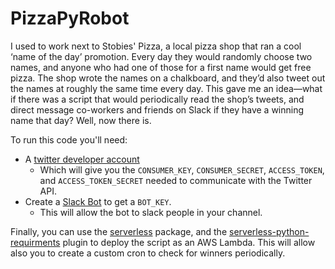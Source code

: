 # PizzaPyRobot
I used to work next to Stobies' Pizza, a local pizza shop that ran a cool ‘name of the day’ promotion. Every day they would randomly choose two names, and anyone who had one of those for a first name would get free pizza. The shop wrote the names on a chalkboard, and they’d also tweet out the names at roughly the same time every day. This gave me an idea—what if there was a script that would periodically read the shop’s tweets, and direct message co-workers and friends on Slack if they have a winning name that day? Well, now there is.

To run this code you'll need: 
* A [twitter developer account](https://developer.twitter.com)
  * Which will give you the `CONSUMER_KEY`, `CONSUMER_SECRET`, `ACCESS_TOKEN`, and `ACCESS_TOKEN_SECRET` needed to communicate with the Twitter API.
* Create a [Slack Bot](https://api.slack.com/bot-users#creating-bot-user) to get a `BOT_KEY`.
  * This will allow the bot to slack people in your channel.

Finally, you can use the [serverless](https://medium.com/faun/aws-lambda-serverless-framework-python-part-1-a-step-by-step-hello-world-4182202aba4a) package, and the [serverless-python-requirments](https://serverless.com/blog/serverless-python-packaging/) plugin to deploy the script as an AWS Lambda. This will allow also you to create a custom cron to check for winners periodically.
